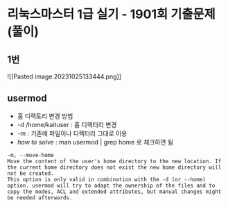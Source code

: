 # 리눅스마스터 1급 실기 - 1901회 기출문제 (풀이)


## 1번

![[Pasted image 20231025133444.png]]

## usermod
- 홈 디렉토리 변경 방법
- -d /home/kaituser : 홈 디렉터리 변경
- -m : 기존에 파일이나 디렉터리 그대로 이용
- _how to solve_ : man usermod | grep home 로 체크하면 됨
```
-m, --move-home
Move the content of the user's home directory to the new location. If the current home directory does not exist the new home directory will not be created.
This option is only valid in combination with the -d (or --home) option. usermod will try to adapt the ownership of the files and to copy the modes, ACL and extended attributes, but manual changes might be needed afterwards.
```



